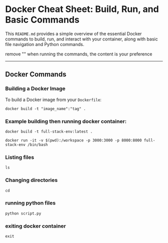 # Docker Cheat Sheet: Build, Run, and Basic Commands

This `README.md` provides a simple overview of the essential Docker commands to build, run, and interact with your container, along with basic file navigation and Python commands.

remove "" when running the commands, the content is your preference

---

## **Docker Commands**

### **Building a Docker Image**

To build a Docker image from your `Dockerfile`:

`docker build -t "image_name":"tag" . `

### **Example building then running docker container:**
`docker build -t full-stack-env:latest . `

`docker run -it -v $(pwd):/workspace -p 3000:3000 -p 8000:8000 full-stack-env /bin/bash `

### **Listing files**
`ls`

### **Changing directories**

`cd`

### **running python files**

`python script.py`

### **exiting docker container**
`exit`